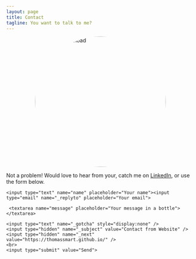 ```yaml
---
layout: page
title: Contact
tagline: You want to talk to me?
---
```


<img src="{{ site.url }}/assets/img/cutnessoverload.png" alt="Cutness Overload" style="width: 350px; display: block; margin-left: auto; margin-right: auto;
webkit-border-radius: 50em;
	-moz-border-radius: 50em;
	border-radius: 50em;"/>

Not a problem! Would love to hear from your, catch me on [LinkedIn](https://www.linkedin.com/in/thomassmart91/), or use the form below.

<form action="https://formspree.io/tom@mts.id.au"
      method="POST">

    <input type="text" name="name" placeholder="Your name"><input type="email" name="_replyto" placeholder="Your email">

     <textarea name="message" placeholder="Your message in a bottle"></textarea>

    <input type="text" name="_gotcha" style="display:none" />
    <input type="hidden" name="_subject" value="Contact from Website" />
    <input type="hidden" name="_next" value="https://thomassmart.github.io/" />
    <br>
    <input type="submit" value="Send">
</form>

